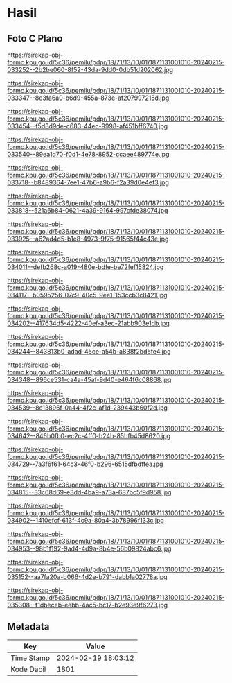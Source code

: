 # Hasil

## Foto C Plano

https://sirekap-obj-formc.kpu.go.id/5c36/pemilu/pdpr/18/71/13/10/01/1871131001010-20240215-033252--2b2be060-8f52-43da-9dd0-0db51d202062.jpg

https://sirekap-obj-formc.kpu.go.id/5c36/pemilu/pdpr/18/71/13/10/01/1871131001010-20240215-033347--8e3fa6a0-b6d9-455a-873e-af207997215d.jpg

https://sirekap-obj-formc.kpu.go.id/5c36/pemilu/pdpr/18/71/13/10/01/1871131001010-20240215-033454--f5d8d9de-c683-44ec-9998-af451bff6740.jpg

https://sirekap-obj-formc.kpu.go.id/5c36/pemilu/pdpr/18/71/13/10/01/1871131001010-20240215-033540--89ea1d70-f0d1-4e78-8952-ccaee489774e.jpg

https://sirekap-obj-formc.kpu.go.id/5c36/pemilu/pdpr/18/71/13/10/01/1871131001010-20240215-033718--b8489364-7ee1-47b6-a9b6-f2a39d0e4ef3.jpg

https://sirekap-obj-formc.kpu.go.id/5c36/pemilu/pdpr/18/71/13/10/01/1871131001010-20240215-033818--521a6b84-0621-4a39-9164-997cfde38074.jpg

https://sirekap-obj-formc.kpu.go.id/5c36/pemilu/pdpr/18/71/13/10/01/1871131001010-20240215-033925--a62ad4d5-b1e8-4973-9f75-91565f44c43e.jpg

https://sirekap-obj-formc.kpu.go.id/5c36/pemilu/pdpr/18/71/13/10/01/1871131001010-20240215-034011--defb268c-a019-480e-bdfe-be72fef15824.jpg

https://sirekap-obj-formc.kpu.go.id/5c36/pemilu/pdpr/18/71/13/10/01/1871131001010-20240215-034117--b0595256-07c9-40c5-9ee1-153ccb3c8421.jpg

https://sirekap-obj-formc.kpu.go.id/5c36/pemilu/pdpr/18/71/13/10/01/1871131001010-20240215-034202--417634d5-4222-40ef-a3ec-21abb903e1db.jpg

https://sirekap-obj-formc.kpu.go.id/5c36/pemilu/pdpr/18/71/13/10/01/1871131001010-20240215-034244--843813b0-adad-45ce-a54b-a838f2bd5fe4.jpg

https://sirekap-obj-formc.kpu.go.id/5c36/pemilu/pdpr/18/71/13/10/01/1871131001010-20240215-034348--896ce531-ca4a-45af-9d40-e464f6c08868.jpg

https://sirekap-obj-formc.kpu.go.id/5c36/pemilu/pdpr/18/71/13/10/01/1871131001010-20240215-034539--8c13896f-0a44-4f2c-af1d-239443b60f2d.jpg

https://sirekap-obj-formc.kpu.go.id/5c36/pemilu/pdpr/18/71/13/10/01/1871131001010-20240215-034642--846b0fb0-ec2c-4ff0-b24b-85bfb45d8620.jpg

https://sirekap-obj-formc.kpu.go.id/5c36/pemilu/pdpr/18/71/13/10/01/1871131001010-20240215-034729--7a3f6f61-64c3-46f0-b296-6515dfbdffea.jpg

https://sirekap-obj-formc.kpu.go.id/5c36/pemilu/pdpr/18/71/13/10/01/1871131001010-20240215-034815--33c68d69-e3dd-4ba9-a73a-687bc5f9d958.jpg

https://sirekap-obj-formc.kpu.go.id/5c36/pemilu/pdpr/18/71/13/10/01/1871131001010-20240215-034902--1410efcf-613f-4c9a-80a4-3b78996f133c.jpg

https://sirekap-obj-formc.kpu.go.id/5c36/pemilu/pdpr/18/71/13/10/01/1871131001010-20240215-034953--98b1f192-9ad4-4d9a-8b4e-56b09824abc6.jpg

https://sirekap-obj-formc.kpu.go.id/5c36/pemilu/pdpr/18/71/13/10/01/1871131001010-20240215-035152--aa7fa20a-b066-4d2e-b791-dabb1a02778a.jpg

https://sirekap-obj-formc.kpu.go.id/5c36/pemilu/pdpr/18/71/13/10/01/1871131001010-20240215-035308--f1dbeceb-eebb-4ac5-bc17-b2e93e9f6273.jpg


## Metadata

| Key        | Value               |
| ---------- | ------------------- |
| Time Stamp | 2024-02-19 18:03:12 |
| Kode Dapil | 1801                |



